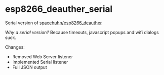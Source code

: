  
# esp8266_deauther_serial
Serial version of [spacehuhn/esp8266_deauther](https://github.com/spacehuhn/esp8266_deauther)

*Why a serial version?*
Because timeouts, javascript popups and wifi dialogs suck.

Changes:

  - Removed Web Server listener
  - Implemented Serial listener
  - Full JSON output